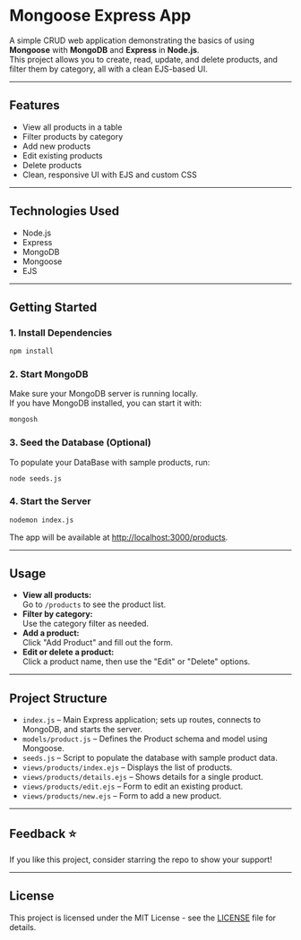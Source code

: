 # Mongoose Express App

A simple CRUD web application demonstrating the basics of using **Mongoose** with **MongoDB** and **Express** in **Node.js**.  
This project allows you to create, read, update, and delete products, and filter them by category, all with a clean EJS-based UI.

---

## Features

- View all products in a table
- Filter products by category
- Add new products
- Edit existing products
- Delete products
- Clean, responsive UI with EJS and custom CSS

---

## Technologies Used

- Node.js
- Express
- MongoDB
- Mongoose
- EJS

---

## Getting Started

### 1. Install Dependencies

```bash
npm install
```

### 2. Start MongoDB

Make sure your MongoDB server is running locally.  
If you have MongoDB installed, you can start it with:

```bash
mongosh
```

### 3. Seed the Database (Optional)

To populate your DataBase with sample products, run:

```bash
node seeds.js
```

### 4. Start the Server

```bash
nodemon index.js
```

The app will be available at [http://localhost:3000/products](http://localhost:3000/products).

---

## Usage

- **View all products:**  
  Go to `/products` to see the product list.
- **Filter by category:**  
  Use the category filter as needed.
- **Add a product:**  
  Click "Add Product" and fill out the form.
- **Edit or delete a product:**  
  Click a product name, then use the "Edit" or "Delete" options.

--- 

## Project Structure

- `index.js` – Main Express application; sets up routes, connects to MongoDB, and starts the server.
- `models/product.js` – Defines the Product schema and model using Mongoose.
- `seeds.js` – Script to populate the database with sample product data.
- `views/products/index.ejs` – Displays the list of products.
- `views/products/details.ejs` – Shows details for a single product.
- `views/products/edit.ejs` – Form to edit an existing product.
- `views/products/new.ejs` – Form to add a new product.

--- 

## Feedback ⭐️
If you like this project, consider starring the repo to show your support!

---

## License
This project is licensed under the MIT License - see the [LICENSE](LICENSE) file for details.